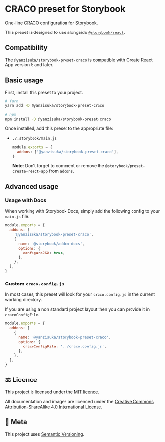 # CRACO preset for Storybook

One-line [CRACO](https://github.com/gsoft-inc/craco) configuration for Storybook.

This preset is designed to use alongside [`@storybook/react`](https://github.com/storybookjs/storybook/tree/master/app/react).

## Compatibility

The `@yanzisuka/storybook-preset-craco` is compatible with Create React App version 5 and later.

## Basic usage

First, install this preset to your project.

```sh
# Yarn
yarn add -D @yanzisuka/storybook-preset-craco

# npm
npm install -D @yanzisuka/storybook-preset-craco
```

Once installed, add this preset to the appropriate file:

- `./.storybook/main.js`

  ```js
  module.exports = {
    addons: ['@yanzisuka/storybook-preset-craco'],
  }
  ```

  **Note**: Don't forget to comment or remove the `@storybook/preset-create-react-app` from `addons`.

## Advanced usage

### Usage with Docs

When working with Storybook Docs, simply add the following config to your `main.js` file.

```js
module.exports = {
  addons: [
    '@yanzisuka/storybook-preset-craco',
    {
      name: '@storybook/addon-docs',
      options: {
        configureJSX: true,
      },
    },
  ],
}
```

### Custom `craco.config.js`

In most cases, this preset will look for your `craco.config.js` in the current working directory.

If you are using a non standard project layout then you can provide it in `cracoConfigFile`.

```js
module.exports = {
  addons: [
    {
      name: '@yanzisuka/storybook-preset-craco',
      options: {
        cracoConfigFile: '../craco.config.js',
      },
    },
  ],
}
```

## ⚖️ Licence

This project is licensed under the [MIT licence](http://dan.mit-license.org/).

All documentation and images are licenced under the
[Creative Commons Attribution-ShareAlike 4.0 International License][cc_by_sa].

[cc_by_sa]: https://creativecommons.org/licenses/by-sa/4.0/

## 📝 Meta

This project uses [Semantic Versioning](http://semver.org/).
